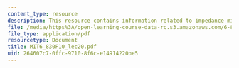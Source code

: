 ```yaml
---
content_type: resource
description: This resource contains information related to impedance mismatch.
file: /media/https%3A/open-learning-course-data-rc.s3.amazonaws.com/6-830-database-systems-fall-2010/264607c70ffc97108f6ce14914220be5_MIT6_830F10_lec20.pdf
file_type: application/pdf
resourcetype: Document
title: MIT6_830F10_lec20.pdf
uid: 264607c7-0ffc-9710-8f6c-e14914220be5
---
```

